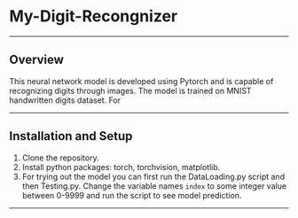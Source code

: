 # My-Digit-Recongnizer
---
## Overview

This neural network model is developed using Pytorch and is capable of recognizing digits through images. The model is trained on MNIST handwritten digits dataset. For 

---
## Installation and Setup

1. Clone the repository.
2. Install python packages: torch, torchvision, matplotlib.
3. For trying out the model you can first run the DataLoading.py script and then Testing.py. Change the variable names `index` to some integer value between 0-9999 and run the script to see model prediction.

---
